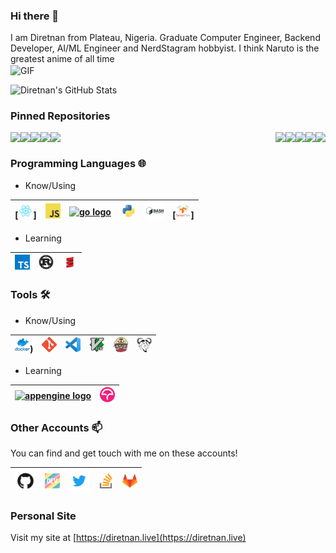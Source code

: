 ### Hi there 👋

I am Diretnan from Plateau, Nigeria. Graduate Computer Engineer, Backend Developer, AI/ML Engineer and NerdStagram hobbyist. I think Naruto is the greatest anime of all time
<br />
<img align="center" height="270px" width="450px" alt="GIF" src="https://media.giphy.com/media/K6LQWZDmgFM8o/giphy.gif" />
<br />

![Diretnan's GitHub Stats](https://github-readme-stats.vercel.app/api?username=deven96&show_icons=true&title_color=fff&icon_color=79ff97&text_color=9f9f9f&bg_color=151515)

### Pinned Repositories

<div align="right" width="100%"> 
<a href="https://github.com/Go-phie/scalic">
  <img align="left" src="https://github-readme-stats.vercel.app/api/pin/?username=Go-phie&repo=scalic" />
</a>
<a href="https://github.com/bisoncorps/search-engine-parser">
  <img align="right" src="https://github-readme-stats.vercel.app/api/pin/?username=bisoncorps&repo=search-engine-parser" />
</a>
<a href="https://github.com/deven96/Simple_GAN">
  <img align="left" src="https://github-readme-stats.vercel.app/api/pin/?username=deven96&repo=Simple_GAN" />
</a>
<a href="https://github.com/bisoncorps/signalum">
  <img align="right" src="https://github-readme-stats.vercel.app/api/pin/?username=bisoncorps&repo=signalum" />
</a>
<a href="https://github.com/Go-phie/gophie-web">
  <img align="left" src="https://github-readme-stats.vercel.app/api/pin/?username=Go-phie&repo=gophie-web" />
</a>
<a href="https://github.com/bisoncorps/signalum-desktop">
  <img align="right" src="https://github-readme-stats.vercel.app/api/pin/?username=bisoncorps&repo=signalum-desktop" />
</a>
<a href="https://github.com/deven96/fuskar-backend">
  <img align="left" src="https://github-readme-stats.vercel.app/api/pin/?username=deven96&repo=fuskar-backend" />
</a>
<a href="https://github.com/bisoncorps/signalum">
  <img align="right" src="https://github-readme-stats.vercel.app/api/pin/?username=bisoncorps&repo=signalum" />
</a>
<a href="https://github.com/bisoncorps/imageQ">
  <img align="left" src="https://github-readme-stats.vercel.app/api/pin/?username=bisoncorps&repo=imageQ" />
</a>
<a href="https://github.com/Go-phie/gophie">
  <img align="right" src="https://github-readme-stats.vercel.app/api/pin/?username=Go-phie&repo=gophie" />
</a>
</div>
<br/>

### Programming Languages 🌐

- Know/Using

| [<img src="https://raw.githubusercontent.com/github/explore/cfd26557025b2ccaa2d3d25f3e518e29ebea05c5/topics/react/react.png" alt="react logo" width="24">] | [<img src="https://raw.githubusercontent.com/github/explore/80688e429a7d4ef2fca1e82350fe8e3517d3494d/topics/javascript/javascript.png" alt="js logo" width="24">](https://developer.mozilla.org/en-US/docs/Web/JavaScript) | [<img src="https://raw.githubusercontent.com/Delta456/Delta456/master/img/golang.png" alt="go logo" width="38">](https://golang.org/)  |  [<img src="https://raw.githubusercontent.com/github/explore/80688e429a7d4ef2fca1e82350fe8e3517d3494d/topics/python/python.png" alt="python logo" width="28">](https://www.python.org/) | [<img src="https://raw.githubusercontent.com/github/explore/80688e429a7d4ef2fca1e82350fe8e3517d3494d/topics/bash/bash.png" alt="bash logo" width="28">](https://www.gnu.org/software/bash/)  | [<img src="https://raw.githubusercontent.com/github/explore/cfd26557025b2ccaa2d3d25f3e518e29ebea05c5/topics/tensorflow/tensorflow.png" alt="tensorflow logo" width="24">]
|---|---|---|---|---|---|

- Learning

| [<img src="https://raw.githubusercontent.com/github/explore/80688e429a7d4ef2fca1e82350fe8e3517d3494d/topics/typescript/typescript.png" alt="ts logo" width="24">](https://www.typescriptlang.org/) |  [<img src="https://raw.githubusercontent.com/github/explore/80688e429a7d4ef2fca1e82350fe8e3517d3494d/topics/rust/rust.png" alt="rust logo" width="24">](https://www.rust-lang.org/)| [<img src="https://raw.githubusercontent.com/github/explore/80688e429a7d4ef2fca1e82350fe8e3517d3494d/topics/scala/scala.png" alt="scala logo" width="24">](https://www.scala-lang.org/)|
|---|---|---|

### Tools 🛠️

- Know/Using

| [<img src="https://raw.githubusercontent.com/github/explore/80688e429a7d4ef2fca1e82350fe8e3517d3494d/topics/docker/docker.png" alt="docker logo" width="24">](https://www.docker.com/)) | [<img src="https://raw.githubusercontent.com/deven96/deven96/master/img/git.png" alt="git logo" width="24">](https://git-scm.com/) | [<img src="https://raw.githubusercontent.com/deven96/deven96/master/img/vscode.png" alt="vscode logo" width="24">](https://code.visualstudio.com/) | [<img src="https://raw.githubusercontent.com/github/explore/80688e429a7d4ef2fca1e82350fe8e3517d3494d/topics/vim/vim.png" alt="vim logo" width="24">](https://www.vim.org/) |  [<img src="https://raw.githubusercontent.com/deven96/deven96/master/img/travis_ci.png" alt="travis ci logo" width="24">](https://travis-ci.org/) | [<img src="https://raw.githubusercontent.com/deven96/deven96/master/img/gnu_make.png" alt="gnu make logo" width="24">](https://www.gnu.org/software/make/manual/make.html) |
|---|---|---|---|---|---|

- Learning

| [<img src="http://securityaffairs.co/wordpress/wp-content/uploads/2014/12/google-app-engine.png" alt="appengine logo" width="36">](https://cloud.google.com/appengine) | [<img src="https://raw.githubusercontent.com/deven96/deven96/master/img/codecov.png" alt="codecov logo" width="24">](https://codecov.io/)|
|---|---|

### Other Accounts 📫

You can find and get touch with me on these accounts!

| [<img src="https://raw.githubusercontent.com/deven96/deven96/master/img/github.png" alt="github logo" width="34">](https://github.com/deven96)| [<img src="https://raw.githubusercontent.com/deven96/deven96/master/img/dev.png" alt="dev logo" width="24">](https://dev.to/deven96)| [<img src="https://raw.githubusercontent.com/deven96/deven96/master/img/twitter.png" alt="twitter logo" width="34">](https://twitter.com/_deven96) | [<img src="https://raw.githubusercontent.com/deven96/deven96/master/img/stack.svg" alt="stack logo" width="24">](https://stackoverflow.com/users/9456514/diretnan-domnan) | [<img src="https://raw.githubusercontent.com/deven96/deven96/master/img/gitlab.png" alt="gitlab logo" width="24">](https://gitlab.com/deven96)
|---|---|---|---|---|

### Personal Site

Visit my site at [https://diretnan.live](https://diretnan.live)
